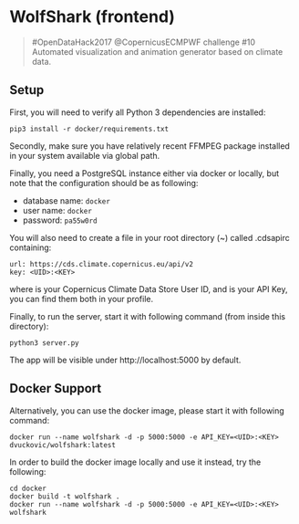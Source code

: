 # WolfShark (frontend)

> #OpenDataHack2017 @CopernicusECMPWF challenge #10
> Automated visualization and animation generator based on climate data.

## Setup

First, you will need to verify all Python 3 dependencies are installed:

```
pip3 install -r docker/requirements.txt
```

Secondly, make sure you have relatively recent FFMPEG package installed in your
system available via global path.

Finally, you need a PostgreSQL instance either via docker or locally, but
note that the configuration should be as following:

* database name: `docker`
* user name: `docker`
* password: `pa55w0rd`

You will also need to create a file in your root directory (~) called .cdsapirc
containing:

```
url: https://cds.climate.copernicus.eu/api/v2
key: <UID>:<KEY>
```

where <UID> is your Copernicus Climate Data Store User ID, and <KEY> is your API
Key, you can find them both in your profile.

Finally, to run the server, start it with following command (from inside this
directory):

```
python3 server.py
```

The app will be visible under http://localhost:5000 by default.

## Docker Support

Alternatively, you can use the docker image, please start it with following command:

```
docker run --name wolfshark -d -p 5000:5000 -e API_KEY=<UID>:<KEY> dvuckovic/wolfshark:latest
```

In order to build the docker image locally and use it instead, try the following:

```
cd docker
docker build -t wolfshark .
docker run --name wolfshark -d -p 5000:5000 -e API_KEY=<UID>:<KEY> wolfshark
```
